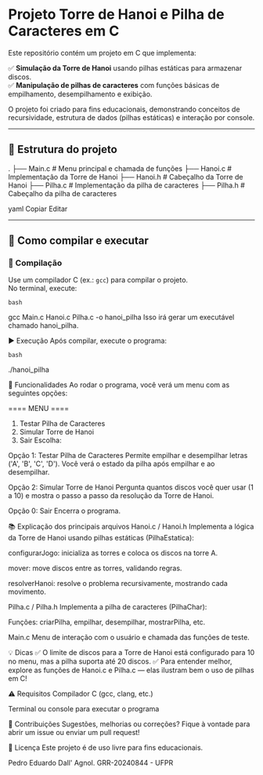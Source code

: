 # Projeto Torre de Hanoi e Pilha de Caracteres em C

Este repositório contém um projeto em C que implementa:

✅ **Simulação da Torre de Hanoi** usando pilhas estáticas para armazenar discos.  
✅ **Manipulação de pilhas de caracteres** com funções básicas de empilhamento, desempilhamento e exibição.

O projeto foi criado para fins educacionais, demonstrando conceitos de recursividade, estrutura de dados (pilhas estáticas) e interação por console.

---

## 📁 Estrutura do projeto

.
├── Main.c # Menu principal e chamada de funções
├── Hanoi.c # Implementação da Torre de Hanoi
├── Hanoi.h # Cabeçalho da Torre de Hanoi
├── Pilha.c # Implementação da pilha de caracteres
├── Pilha.h # Cabeçalho da pilha de caracteres

yaml
Copiar
Editar

---

## 🧩 Como compilar e executar

### 🔧 Compilação

Use um compilador C (ex.: `gcc`) para compilar o projeto.  
No terminal, execute:

```bash```

gcc Main.c Hanoi.c Pilha.c -o hanoi_pilha
Isso irá gerar um executável chamado hanoi_pilha.

▶️ Execução
Após compilar, execute o programa:

```bash```

./hanoi_pilha

🚀 Funcionalidades
Ao rodar o programa, você verá um menu com as seguintes opções:

==== MENU ====
1. Testar Pilha de Caracteres
2. Simular Torre de Hanoi
0. Sair
Escolha:

Opção 1: Testar Pilha de Caracteres
Permite empilhar e desempilhar letras ('A', 'B', 'C', 'D'). Você verá o estado da pilha após empilhar e ao desempilhar.

Opção 2: Simular Torre de Hanoi
Pergunta quantos discos você quer usar (1 a 10) e mostra o passo a passo da resolução da Torre de Hanoi.

Opção 0: Sair
Encerra o programa.

📚 Explicação dos principais arquivos
Hanoi.c / Hanoi.h
Implementa a lógica da Torre de Hanoi usando pilhas estáticas (PilhaEstatica):

configurarJogo: inicializa as torres e coloca os discos na torre A.

mover: move discos entre as torres, validando regras.

resolverHanoi: resolve o problema recursivamente, mostrando cada movimento.

Pilha.c / Pilha.h
Implementa a pilha de caracteres (PilhaChar):

Funções: criarPilha, empilhar, desempilhar, mostrarPilha, etc.

Main.c
Menu de interação com o usuário e chamada das funções de teste.

💡 Dicas
✅ O limite de discos para a Torre de Hanoi está configurado para 10 no menu, mas a pilha suporta até 20 discos.
✅ Para entender melhor, explore as funções de Hanoi.c e Pilha.c — elas ilustram bem o uso de pilhas em C!

⚠️ Requisitos
Compilador C (gcc, clang, etc.)

Terminal ou console para executar o programa

🤝 Contribuições
Sugestões, melhorias ou correções? Fique à vontade para abrir um issue ou enviar um pull request!

📜 Licença
Este projeto é de uso livre para fins educacionais.

Pedro Eduardo Dall' Agnol.
GRR-20240844 - UFPR
